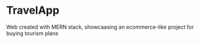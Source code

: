 # TravelApp

Web created with MERN stack, showcaasing an ecommerce-like project for buying tourism plans
